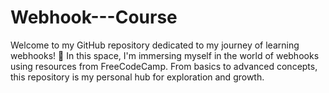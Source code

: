 # Webhook---Course
Welcome to my GitHub repository dedicated to my journey of learning webhooks! 🌟  In this space, I'm immersing myself in the world of webhooks using resources from FreeCodeCamp. From basics to advanced concepts, this repository is my personal hub for exploration and growth.
